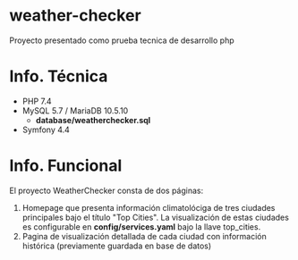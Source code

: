 # weather-checker
Proyecto presentado como prueba tecnica de desarrollo php

# Info. Técnica
- PHP 7.4 
- MySQL 5.7 / MariaDB 10.5.10 
  - **database/weatherchecker.sql**
- Symfony 4.4 

# Info. Funcional
El proyecto WeatherChecker consta de dos páginas:
1. Homepage que presenta información climatolóciga de tres ciudades principales bajo el título "Top Cities". La visualización de estas ciudades es configurable en **config/services.yaml** bajo la llave top_cities.
2. Pagina de visualización detallada de cada ciudad con información histórica (previamente guardada en base de datos)
